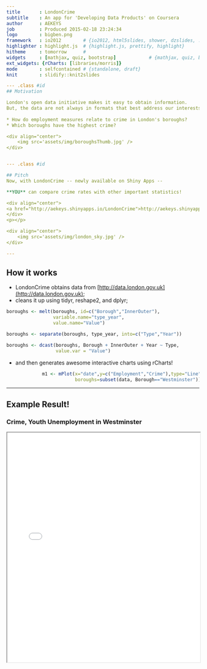 ```yaml
---
title       : LondonCrime
subtitle    : An app for 'Developing Data Products' on Coursera
author      : AEKEYS
job         : Produced 2015-02-18 23:24:34
logo        : bigben.png
framework   : io2012        # {io2012, html5slides, shower, dzslides, ...}
highlighter : highlight.js  # {highlight.js, prettify, highlight}
hitheme     : tomorrow      # 
widgets     : [mathjax, quiz, bootstrap]            # {mathjax, quiz, bootstrap}
ext_widgets: {rCharts: [libraries/morris]}
mode        : selfcontained # {standalone, draft}
knit        : slidify::knit2slides

--- .class #id
## Motivation

London's open data initiative makes it easy to obtain information.
But, the data are not always in formats that best address our interests.
 
* How do employment measures relate to crime in London's boroughs?
* Which boroughs have the highest crime?

<div align="center">
    <img src='assets/img/boroughsThumb.jpg' />
</div>


--- .class #id 

## Pitch
Now, with LondonCrime -- newly available on Shiny Apps -- 

**YOU** can compare crime rates with other important statistics!

<div align="center">
<a href="http://aekeys.shinyapps.io/LondonCrime">http://aekeys.shinyapps.io/LondonCrime</a>
</div>
<p></p>

<div align="center">
    <img src='assets/img/london_sky.jpg' />
</div>

---
```

## How it works

- LondonCrime obtains data from [http://data.london.gov.uk](http://data.london.gov.uk);  
- cleans it up using tidyr, reshape2, and dplyr;  

```r
boroughs <- melt(boroughs, id=c("Borough","InnerOuter"),
                 variable.name="type_year",
                 value.name="Value")

boroughs <- separate(boroughs, type_year, into=c("Type","Year"))

boroughs <- dcast(boroughs, Borough + InnerOuter + Year ~ Type,
                  value.var = "Value")
```
- and then generates awesome interactive charts using rCharts!  


```r
             m1 <- mPlot(x="date",y=c("Employment","Crime"),type="Line",
                         boroughs=subset(data, Borough=="Westminster"))
```


--- 

## Example Result!


 
### Crime, Youth Unemployment in Westminster
 
<iframe src="code/m1.html" width=100%, height=600></iframe>

